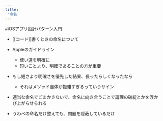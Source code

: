 ```yaml
---
title:
 '命名'
---
```


#iOSアプリ設計パターン入門
- [[コード]]書くときの命名について
- Appleのガイドライン
    - 使い道を明確に
    - 短いことより、明確であることの方が重要

- もし短さより明確さを優先した結果、長ったらしくなったなら
    - それはメソッド自体が複雑すぎるっていうサイン

- 適当な命名でごまかさないで、命名に向き合うことで論理の破綻とかを浮かび上がらせられる
- うわべの命名だけ整えても、問題を隠蔽しているだけ


